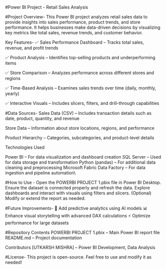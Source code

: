 
#Power BI Project - Retail Sales Analysis

#Project Overview-
This Power BI project analyzes retail sales data to provide insights into sales performance, product trends, and store performance. It helps businesses make data-driven decisions by visualizing key metrics like total sales, revenue trends, and customer behavior.

Key Features-
✅ Sales Performance Dashboard – Tracks total sales, revenue, and profit trends

✅ Product Analysis – Identifies top-selling products and underperforming items

✅ Store Comparison – Analyzes performance across different stores and regions

✅ Time-Based Analysis – Examines sales trends over time (daily, monthly, yearly)

✅ Interactive Visuals – Includes slicers, filters, and drill-through capabilities

#Data Sources-
Sales Data (CSV) – Includes transaction details such as date, product, quantity, and revenue

Store Data – Information about store locations, regions, and performance

Product Hierarchy – Categories, subcategories, and product-level details

Technologies Used

Power BI – For data visualization and dashboard creation
SQL Server – Used for data storage and transformation
Python (pandas) – For additional data cleaning and preprocessing
Microsoft Fabric Data Factory – For data ingestion and pipeline automation\


#How to Use -
Open the POWERBI PROJECT 1.pbix file in Power BI Desktop.
Ensure the dataset is connected properly and refresh the data.
Explore dashboards and interact with visuals using filters and slicers.
(Optional) Modify or extend the report as needed.

#Future Improvements-
🚀 Add predictive analytics using AI models
📊 Enhance visual storytelling with advanced DAX calculations
⚡ Optimize performance for large datasets

#Repository Contents
POWERBI PROJECT 1.pbix – Main Power BI report file
README.md – Project documentation

Contributors
[UTKARSH MISHRA] – Power BI Development, Data Analysis

#License-
This project is open-source. Feel free to use and modify it as needed!


